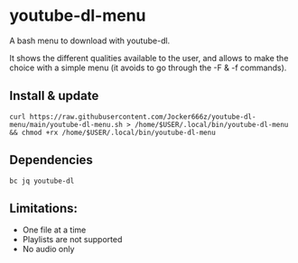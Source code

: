 # youtube-dl-menu

A bash menu to download with youtube-dl.

It shows the different qualities available to the user, and allows to make the choice with a simple menu (it avoids to go through the -F & -f commands).

## Install & update

`curl https://raw.githubusercontent.com/Jocker666z/youtube-dl-menu/main/youtube-dl-menu.sh > /home/$USER/.local/bin/youtube-dl-menu && chmod +rx /home/$USER/.local/bin/youtube-dl-menu`

## Dependencies
`bc jq youtube-dl`

## Limitations:
* One file at a time
* Playlists are not supported
* No audio only
